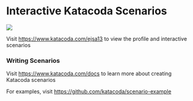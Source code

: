 # Interactive Katacoda Scenarios

[![](http://shields.katacoda.com/katacoda/ejsa13/count.svg)](https://www.katacoda.com/ejsa13 "Get your profile on Katacoda.com")

Visit https://www.katacoda.com/ejsa13 to view the profile and interactive scenarios

### Writing Scenarios
Visit https://www.katacoda.com/docs to learn more about creating Katacoda scenarios

For examples, visit https://github.com/katacoda/scenario-example
